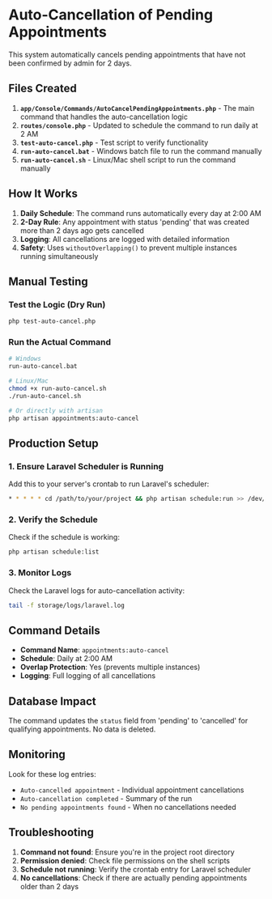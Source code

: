 # Auto-Cancellation of Pending Appointments

This system automatically cancels pending appointments that have not been confirmed by admin for 2 days.

## Files Created

1. **`app/Console/Commands/AutoCancelPendingAppointments.php`** - The main command that handles the auto-cancellation logic
2. **`routes/console.php`** - Updated to schedule the command to run daily at 2 AM
3. **`test-auto-cancel.php`** - Test script to verify functionality
4. **`run-auto-cancel.bat`** - Windows batch file to run the command manually
5. **`run-auto-cancel.sh`** - Linux/Mac shell script to run the command manually

## How It Works

1. **Daily Schedule**: The command runs automatically every day at 2:00 AM
2. **2-Day Rule**: Any appointment with status 'pending' that was created more than 2 days ago gets cancelled
3. **Logging**: All cancellations are logged with detailed information
4. **Safety**: Uses `withoutOverlapping()` to prevent multiple instances running simultaneously

## Manual Testing

### Test the Logic (Dry Run)
```bash
php test-auto-cancel.php
```

### Run the Actual Command
```bash
# Windows
run-auto-cancel.bat

# Linux/Mac
chmod +x run-auto-cancel.sh
./run-auto-cancel.sh

# Or directly with artisan
php artisan appointments:auto-cancel
```

## Production Setup

### 1. Ensure Laravel Scheduler is Running

Add this to your server's crontab to run Laravel's scheduler:
```bash
* * * * * cd /path/to/your/project && php artisan schedule:run >> /dev/null 2>&1
```

### 2. Verify the Schedule

Check if the schedule is working:
```bash
php artisan schedule:list
```

### 3. Monitor Logs

Check the Laravel logs for auto-cancellation activity:
```bash
tail -f storage/logs/laravel.log
```

## Command Details

- **Command Name**: `appointments:auto-cancel`
- **Schedule**: Daily at 2:00 AM
- **Overlap Protection**: Yes (prevents multiple instances)
- **Logging**: Full logging of all cancellations

## Database Impact

The command updates the `status` field from 'pending' to 'cancelled' for qualifying appointments. No data is deleted.

## Monitoring

Look for these log entries:
- `Auto-cancelled appointment` - Individual appointment cancellations
- `Auto-cancellation completed` - Summary of the run
- `No pending appointments found` - When no cancellations needed

## Troubleshooting

1. **Command not found**: Ensure you're in the project root directory
2. **Permission denied**: Check file permissions on the shell scripts
3. **Schedule not running**: Verify the crontab entry for Laravel scheduler
4. **No cancellations**: Check if there are actually pending appointments older than 2 days


